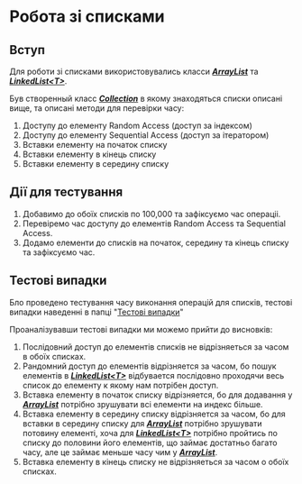 # Робота зі списками

## Вступ

Для роботи зі списками використовувались класси [***ArrayList***](https://learn.microsoft.com/en-us/dotnet/api/system.collections.arraylist?view=net-7.0) та [***LinkedList&lt;T&gt;***](https://learn.microsoft.com/en-us/dotnet/api/system.collections.generic.linkedlist-1?view=net-7.0).

Був створенный класс [***Collection***](https://github.com/BabaiDI/comparison-ArrayList-and-LinkedList/blob/main/comparison%20ArrayList%20and%20LinkedList/Collection.cs) в якому знаходяться списки описані вище, та описані методи для перевірки часу: 
1. Доступу до елементу Random Access (доступ за індексом)
2. Доступу до елементу Sequential Access (доступ за ітератором)
2. Вставки елементу на початок списку
3. Вставки елементу в кінець списку
4. Вставки елементу в середину списку

## Дії для тестування

1. Добавимо до обоїх списків по 100,000 та зафіксуємо час операціі.
2. Перевіремо час доступу до елементів Random Access та Sequential Access.
3. Додамо елементи до списків на початок, середину та кінець списку та зафіксуємо час.

## Тестові випадки

Бло проведено тестування часу виконання операцій для списків, тестові випадки наведенні в папці "[Тестові випадки](https://github.com/BabaiDI/comparison-ArrayList-and-LinkedList/tree/main/%D0%A2%D0%B5%D1%81%D1%82%D0%BE%D0%B2%D1%96%20%D0%B2%D0%B8%D0%BF%D0%B0%D0%B4%D0%BA%D0%B8)"

Проаналізувавши тестові випадки ми можемо прийти до висновків:
1. Послідовний доступ до елементів списків не відрізняеться за часом в обоїх списках.
2. Рандомний доступ до елементів відрізняется за часом, бо пошук елементів в [***LinkedList&lt;T&gt;***](https://learn.microsoft.com/en-us/dotnet/api/system.collections.generic.linkedlist-1?view=net-7.0) відбувается послідовно проходячи весь список до елементу к якому нам потрібен доступ.
3. Вставка елементу в початок списку відрізняется, бо для додавання у [***ArrayList***](https://learn.microsoft.com/en-us/dotnet/api/system.collections.arraylist?view=net-7.0) потрібно зрушувати всі елементи на индекс більше.
4. Вставка елементу в середину списку відрізняется за часом, бо для вставки в середину списку для [***ArrayList***](https://learn.microsoft.com/en-us/dotnet/api/system.collections.arraylist?view=net-7.0) потрібно зрушувати потовину елементі, хоча для [***LinkedList&lt;T&gt;***](https://learn.microsoft.com/en-us/dotnet/api/system.collections.generic.linkedlist-1?view=net-7.0) потрібно пройтись по списку до половини його елементів, що займає достатньо багато часу, але це займає меньше часу чим у [***ArrayList***](https://learn.microsoft.com/en-us/dotnet/api/system.collections.arraylist?view=net-7.0).
5. Вставка елементу в кінець списку не відрізняеться за часом о обоїх списках.